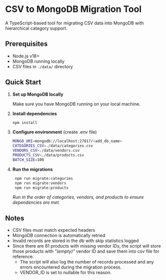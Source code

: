 # CSV to MongoDB Migration Tool

A TypeScript-based tool for migrating CSV data into MongoDB with hierarchical category support.

## Prerequisites

- Node.js v18+
- MongoDB running locally
- CSV files in `./data/` directory

## Quick Start

1. **Set up MongoDB locally**

   Make sure you have MongoDB running on your local machine.

2. **Install dependencies**

   ```bash
   npm install
   ```

3. **Configure environment** (create .env file)

   ```bash
   MONGO_URI=mongodb://localhost:27017/<add_db_name>
   CATEGORIES_CSV=./data/categories.csv
   VENDORS_CSV=./data/vendors.csv
   PRODUCTS_CSV=./data/products.csv
   BATCH_SIZE=100
   ```

4. **Run the migrations**

   ```bash
    npm run migrate:categories
    npm run migrate:vendors
    npm run migrate:products
   ```

   _Run in the order of categories, vendors, and products to ensure dependencies are met._

## Notes

- CSV files must match expected headers
- MongoDB connection is automatically retried
- Invalid records are stored in the db with skip statistics logged
- Since there are 81 products with missing vendor IDs, the script will store those products with _"(empty)"_ vendor ID and save them into csv file for reference.
  - The script will also log the number of records processed and any errors encountered during the migration process.
  - VENDOR_ID is set to nullable for this reason.
